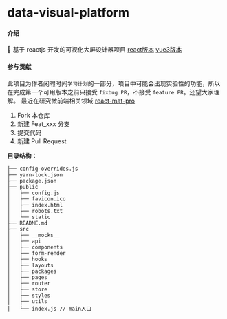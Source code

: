# data-visual-platform

#### 介绍

🎉 基于 reactjs 开发的可视化大屏设计器项目 [react版本](https://wuli-admin.gitee.io/react-visual-data/#/dashboard) [vue3版本](https://wuli-admin.gitee.io/vite-vue-pro/#/)

#### 参与贡献

此项目为作者闲暇时间`学习计划`的一部分，项目中可能会出现实验性的功能，所以在完成第一个可用版本之前只接受 `fixbug PR`，不接受 `feature PR`。还望大家理解。
最近在研究微前端相关领域 [react-mat-pro](https://wuli-admin.gitee.io/react-mat-pro/#/dashboard)

1.  Fork 本仓库
2.  新建 Feat_xxx 分支
3.  提交代码
4.  新建 Pull Request

**目录结构：**

```
├── config-overrides.js
├── yarn-lock.json
├── package.json
├── public
│   ├── config.js
│   ├── favicon.ico
│   ├── index.html
│   ├── robots.txt
│   └── static
├── README.md
├── src
│   ├── __mocks__
│   ├── api
│   ├── components
│   ├── form-render
│   ├── hooks
│   ├── layouts
│   ├── packages
│   ├── pages
│   ├── router
│   ├── store
│   ├── styles
│   ├── utils
│   └── index.js // main入口
```
